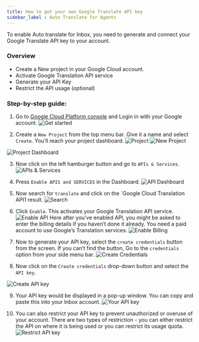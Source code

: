 ```yaml
---
title: How to get your own Google Translate API key
sidebar_label : Auto Translate for Agents
---
```


To enable Auto translate for Inbox, you need to generate and connect your Google Translate API key to your account.

### Overview
- Create a New project in your Google Cloud account.
- Activate Google Translation API service
- Generate your API Key
- Restrict the API usage (optional)

### Step-by-step guide:
1. Go to [Google Cloud Platform console](https://console.cloud.google.com/) and Login in with your Google account.
![Get started](https://cdn.yellowmessenger.com/UppSzrvO9uXf1622124831392.png)

2. Create a `New Project` from the top menu bar. Give it a name and select `Create`. You’ll reach your project dashboard.
![Project](https://cdn.yellowmessenger.com/ePMPdJ9zF3BY1622137538978.png)
![New Project](https://cdn.yellowmessenger.com/pi3Ma11DBHZP1622137648736.png)

![Project Dashboard](https://cdn.yellowmessenger.com/m0lExhNNcJU21622137667179.png)

3. Now click on the left hamburger button and go to `APIs & Services`.
![APIs & Services](https://cdn.yellowmessenger.com/Z6RbvvZRRNl91622137705437.png)

4. Press `Enable APIS and SERVICES` in the Dashboard.
![API Dashboard](https://cdn.yellowmessenger.com/7qKRLbr51MVo1622137798487.png)

5. Now search for `translate` and click on the `Google Cloud Translation API1 result.
![Search](https://cdn.yellowmessenger.com/PkuVLBjqInkc1622137863640.png)

6. Click `Enable`. This activates your Google Translation API service.
![Enable API](https://cdn.yellowmessenger.com/eWLwPwKwyMZl1622137899195.png)
Here after you’ve enabled API, you might be asked to enter the billing details if you haven’t done it already. You need a paid account to use Google’s Translation services.
![Enable Billing](https://cdn.yellowmessenger.com/i2pOWjN9o7RQ1622137922530.png)

7. Now to generate your API key, select the `create credentials` button from the screen. If you can’t find the button, Go to the `credentials` option from your side menu bar.
![Create Credentials](https://cdn.yellowmessenger.com/S1AVBSnRummH1622138154568.png)

8. Now click on the `Create credentials` drop-down button and select the `API key`.

![Create API key](https://cdn.yellowmessenger.com/agTiOFTSBxh01622138206885.png)

9. Your API key would be displayed in a pop-up window. You can copy and paste this into your Inbox account.
![Your API key](https://cdn.yellowmessenger.com/xFV0PrgCGUPy1622138248190.png)

10. You can also restrict your API key to prevent unauthorized or overuse of your account. There are two types of restriction - you can either restrict the API on where it is being used or you can restrict its usage quota.
![Restrict API key](https://cdn.yellowmessenger.com/DIxldtu4vinh1622138291995.png)